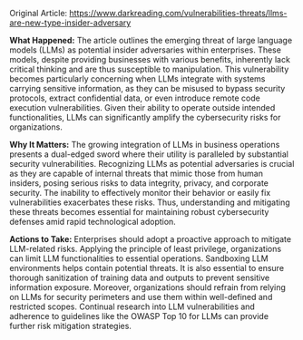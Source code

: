 Original Article: https://www.darkreading.com/vulnerabilities-threats/llms-are-new-type-insider-adversary

**What Happened:** The article outlines the emerging threat of large language models (LLMs) as potential insider adversaries within enterprises. These models, despite providing businesses with various benefits, inherently lack critical thinking and are thus susceptible to manipulation. This vulnerability becomes particularly concerning when LLMs integrate with systems carrying sensitive information, as they can be misused to bypass security protocols, extract confidential data, or even introduce remote code execution vulnerabilities. Given their ability to operate outside intended functionalities, LLMs can significantly amplify the cybersecurity risks for organizations.

**Why It Matters:** The growing integration of LLMs in business operations presents a dual-edged sword where their utility is paralleled by substantial security vulnerabilities. Recognizing LLMs as potential adversaries is crucial as they are capable of internal threats that mimic those from human insiders, posing serious risks to data integrity, privacy, and corporate security. The inability to effectively monitor their behavior or easily fix vulnerabilities exacerbates these risks. Thus, understanding and mitigating these threats becomes essential for maintaining robust cybersecurity defenses amid rapid technological adoption.

**Actions to Take:** Enterprises should adopt a proactive approach to mitigate LLM-related risks. Applying the principle of least privilege, organizations can limit LLM functionalities to essential operations. Sandboxing LLM environments helps contain potential threats. It is also essential to ensure thorough sanitization of training data and outputs to prevent sensitive information exposure. Moreover, organizations should refrain from relying on LLMs for security perimeters and use them within well-defined and restricted scopes. Continual research into LLM vulnerabilities and adherence to guidelines like the OWASP Top 10 for LLMs can provide further risk mitigation strategies.
